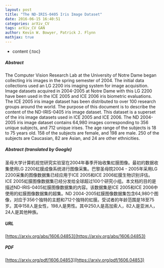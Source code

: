```yaml
---
layout: post
title: "The ND-IRIS-0405 Iris Image Dataset"
date: 2016-06-15 16:40:51
categories: arXiv_CV
tags: arXiv_CV GAN
author: Kevin W. Bowyer, Patrick J. Flynn
mathjax: true
---
```


* content
{:toc}

##### Abstract
The Computer Vision Research Lab at the University of Notre Dame began collecting iris images in the spring semester of 2004. The initial data collections used an LG 2200 iris imaging system for image acquisition. Image datasets acquired in 2004-2005 at Notre Dame with this LG 2200 have been used in the ICE 2005 and ICE 2006 iris biometric evaluations. The ICE 2005 iris image dataset has been distributed to over 100 research groups around the world. The purpose of this document is to describe the content of the ND-IRIS-0405 iris image dataset. This dataset is a superset of the iris image datasets used in ICE 2005 and ICE 2006. The ND 2004-2005 iris image dataset contains 64,980 images corresponding to 356 unique subjects, and 712 unique irises. The age range of the subjects is 18 to 75 years old. 158 of the subjects are female, and 198 are male. 250 of the subjects are Caucasian, 82 are Asian, and 24 are other ethnicities.

##### Abstract (translated by Google)
圣母大学计算机视觉研究实验室在2004年春季开始收集虹膜图像。最初的数据收集使用LG 2200虹膜成像系统进行图像采集。巴黎圣母院2004  -  2005年采用LG 2200采集的图像数据集已经应用于ICE 2005和ICE 2006虹膜生物识别评估。 ICE 2005虹膜图像数据集已经分发给全球超过100个研究小组。本文档的目的是描述ND-IRIS-0405虹膜图像数据集的内容。该数据集是ICE 2005和ICE 2006中使用的虹膜图像数据集的超集。ND 2004-2005虹膜图像数据集包含64,980个图像，对应于356个独特的主题和712个独特的虹膜。受试者的年龄范围是18至75岁。其中158人是女性，198人是男性。其中250人是高加索人，82人是亚洲人，24人是其他种族。

##### URL
[https://arxiv.org/abs/1606.04853](https://arxiv.org/abs/1606.04853)

##### PDF
[https://arxiv.org/pdf/1606.04853](https://arxiv.org/pdf/1606.04853)

